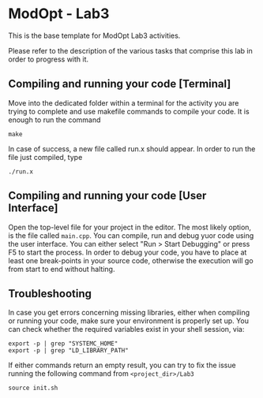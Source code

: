 # ModOpt - Lab3

This is the base template for ModOpt Lab3 activities.

Please refer to the description of the various tasks that comprise this lab in order to progress with it.

## Compiling and running your code [Terminal]
Move into the dedicated folder within a terminal for the activity you are trying to complete and use makefile commands to compile your code. It is enough to run the command
```
make
```
In case of success, a new file called run.x should appear.
In order to run the file just compiled, type
```
./run.x
```

## Compiling and running your code [User Interface]
Open the top-level file for your project in the editor. The most likely option, is the file called `main.cpp`.
You can compile, run and debug yuor code using the user interface. You can either select "Run > Start Debugging" or press F5 to start the process. In order to debug your code, you have to place at least one break-points in your source code, otherwise the execution will go from start to end without halting.

## Troubleshooting
In case you get errors concerning missing libraries, either when compiling or running your code, make sure your environment is properly set up.
You can check whether the required variables exist in your shell session, via:
```
export -p | grep "SYSTEMC_HOME"
export -p | grep "LD_LIBRARY_PATH"
```
If either commands return an empty result, you can try to fix the issue running the following command from `<project_dir>/Lab3`

```
source init.sh
```
